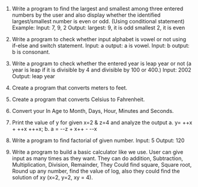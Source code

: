 1. Write a program to find the largest and smallest among three entered numbers by the user and
also display whether the identified largest/smallest number is even or odd. (Using conditional
statement)
Example:
Input: 7, 9, 2
Output:
largest: 9, it is odd
smallest 2, it is even


2. Write a program to check whether input alphabet is vowel or not using if-else and switch
statement.
Input: a output: a is vowel.
Input: b output: b is consonant.


3. Write a program to check whether the entered year is leap year or not (a year is leap if it is
divisible by 4 and divisible by 100 or 400.)
Input: 2002 Output: leap year


4. Create a program that converts meters to feet.


5. Create a program that converts Celsius to Fahrenheit.


6. Convert your In Age to Month, Days, Hour, Minutes and Seconds.


7. Print the value of y for given x=2 & z=4 and analyze the output
a. y= ++x + ++x +++x;
b. a = --z + x++ - --x


8. Write a program to find factorial of given number.
Input: 5 Output: 120


9. Write a program to build a basic calculator like we use. User can give input as many times as they
want. They can do addition, Subtraction, Multiplication, Division, Remainder, They Could find
square, Square root, Round up any number, find the value of log, also they could find the solution
of xy (x=2, y=2, xy = 4).
